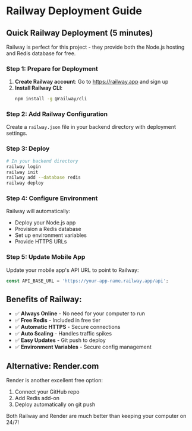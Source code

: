 # Railway Deployment Guide

## Quick Railway Deployment (5 minutes)

Railway is perfect for this project - they provide both the Node.js hosting and Redis database for free.

### Step 1: Prepare for Deployment

1. **Create Railway account**: Go to https://railway.app and sign up
2. **Install Railway CLI**:
   ```bash
   npm install -g @railway/cli
   ```

### Step 2: Add Railway Configuration

Create a `railway.json` file in your backend directory with deployment settings.

### Step 3: Deploy

```bash
# In your backend directory
railway login
railway init
railway add --database redis
railway deploy
```

### Step 4: Configure Environment

Railway will automatically:
- Deploy your Node.js app
- Provision a Redis database
- Set up environment variables
- Provide HTTPS URLs

### Step 5: Update Mobile App

Update your mobile app's API URL to point to Railway:
```javascript
const API_BASE_URL = 'https://your-app-name.railway.app/api';
```

## Benefits of Railway:
- ✅ **Always Online** - No need for your computer to run
- ✅ **Free Redis** - Included in free tier
- ✅ **Automatic HTTPS** - Secure connections
- ✅ **Auto Scaling** - Handles traffic spikes
- ✅ **Easy Updates** - Git push to deploy
- ✅ **Environment Variables** - Secure config management

## Alternative: Render.com

Render is another excellent free option:

1. Connect your GitHub repo
2. Add Redis add-on
3. Deploy automatically on git push

Both Railway and Render are much better than keeping your computer on 24/7!